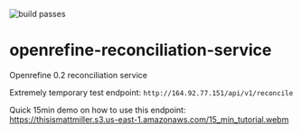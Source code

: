 ![build passes](https://github.com/Post45-Data-Collective/openrefine-reconciliation-service/actions/workflows/python-app.yml/badge.svg)

# openrefine-reconciliation-service
Openrefine 0.2 reconciliation service

Extremely temporary test endpoint: `http://164.92.77.151/api/v1/reconcile`


Quick 15min demo on how to use this endpoint: https://thisismattmiller.s3.us-east-1.amazonaws.com/15_min_tutorial.webm

